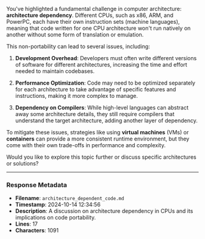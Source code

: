 You've highlighted a fundamental challenge in computer architecture: **architecture dependency**. Different CPUs, such as x86, ARM, and PowerPC, each have their own instruction sets (machine languages), meaning that code written for one CPU architecture won't run natively on another without some form of translation or emulation.

This non-portability can lead to several issues, including:

1. **Development Overhead**: Developers must often write different versions of software for different architectures, increasing the time and effort needed to maintain codebases.

2. **Performance Optimization**: Code may need to be optimized separately for each architecture to take advantage of specific features and instructions, making it more complex to manage.

3. **Dependency on Compilers**: While high-level languages can abstract away some architecture details, they still require compilers that understand the target architecture, adding another layer of dependency.

To mitigate these issues, strategies like using **virtual machines** (VMs) or **containers** can provide a more consistent runtime environment, but they come with their own trade-offs in performance and complexity.

Would you like to explore this topic further or discuss specific architectures or solutions?

---

### Response Metadata

- **Filename**: `architecture_dependent_code.md`
- **Timestamp**: 2024-10-14 12:34:56
- **Description**: A discussion on architecture dependency in CPUs and its implications on code portability.
- **Lines**: 17
- **Characters**: 1091
